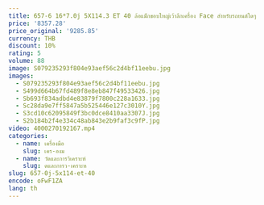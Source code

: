 ```yaml
---
title: 657-6 16*7.0j 5X114.3 ET 40 ล้อแม็กขอบใหญ่เว้าลึกเครื่อง Face สําหรับรถยนต์ใดๆ
price: '8357.28'
price_original: '9285.85'
currency: THB
discount: 10%
rating: 5
volume: 88
image: S079235293f804e93aef56c2d4bf11eebu.jpg
images:
  - S079235293f804e93aef56c2d4bf11eebu.jpg
  - S499d664b67fd489f8e8eb847f49533426.jpg
  - Sb693f834adbd4e83879f7800c228a1633.jpg
  - Sc28da9e7ff5847a5b525446e127c3010Y.jpg
  - S3cd10c62095849f3bc0dce8410aa3307J.jpg
  - S2b184b2f4e334c48ab843e2b9faf3c9fP.jpg
video: 4000270192167.mp4
categories:
  - name: เครื่องมือ
    slug: เคร-องม
  - name: วัดและการวิเคราะห์
    slug: ดและการว-เคราะห
slug: 657-0j-5x114-et-40
encode: oFwF1ZA
lang: th
---
```

  